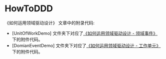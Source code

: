 # HowToDDD

《如何运用领域驱动设计》 文章中的附录代码:

+ [UnitOfWorkDemo] 文件夹下对应了[《如何运用领域驱动设计 - 领域事件》](https://www.cnblogs.com/uoyo/p/12421553.html)下的附件代码。
+ [DomianEventDemo] 文件夹下对应了[《如何运用领域驱动设计 - 工作单元》](https://www.cnblogs.com/uoyo/p/12129344.html)下的附件代码。

